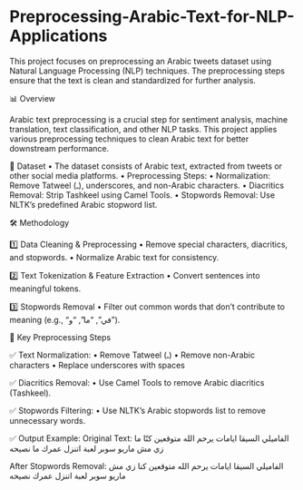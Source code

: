 # Preprocessing-Arabic-Text-for-NLP-Applications
This project focuses on preprocessing an Arabic tweets dataset using Natural Language Processing (NLP) techniques. The preprocessing steps ensure that the text is clean and standardized for further analysis.

📊 Overview

Arabic text preprocessing is a crucial step for sentiment analysis, machine translation, text classification, and other NLP tasks. This project applies various preprocessing techniques to clean Arabic text for better downstream performance.

📂 Dataset
	•	The dataset consists of Arabic text, extracted from tweets or other social media platforms.
	•	Preprocessing Steps:
	•	Normalization: Remove Tatweel (ـ), underscores, and non-Arabic characters.
	•	Diacritics Removal: Strip Tashkeel using Camel Tools.
	•	Stopwords Removal: Use NLTK’s predefined Arabic stopword list.

 🛠 Methodology

1️⃣ Data Cleaning & Preprocessing
	•	Remove special characters, diacritics, and stopwords.
	•	Normalize Arabic text for consistency.

2️⃣ Text Tokenization & Feature Extraction
	•	Convert sentences into meaningful tokens.

3️⃣ Stopwords Removal
	•	Filter out common words that don’t contribute to meaning (e.g., “في”, “ما”, “و”).

 📢 Key Preprocessing Steps

✅ Text Normalization:
	•	Remove Tatweel (ـ)
	•	Remove non-Arabic characters
	•	Replace underscores with spaces

✅ Diacritics Removal:
	•	Use Camel Tools to remove Arabic diacritics (Tashkeel).

✅ Stopwords Filtering:
	•	Use NLTK’s Arabic stopwords list to remove unnecessary words.

✅ Output Example:
Original Text:
الفاميلي السيقا ايامات يرحم الله متوقعين كنّا ما زي مش ماريو سوبر لعبة اتنزل عمرك ما نصيحه

After Stopwords Removal:
الفاميلي السيقا ايامات يرحم الله متوقعين كنا زي مش ماريو سوبر لعبة اتنزل عمرك نصيحه
